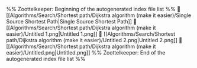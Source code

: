 %% Zoottelkeeper: Beginning of the autogenerated index file list  %%
📄 [[Algorithms/Search/Shortest path/Dijkstra algorithm (make it easier)/Single Source Shortest Path|Single Source Shortest Path]]
📄 [[Algorithms/Search/Shortest path/Dijkstra algorithm (make it easier)/Untitled 1.png|Untitled 1.png]]
📄 [[Algorithms/Search/Shortest path/Dijkstra algorithm (make it easier)/Untitled 2.png|Untitled 2.png]]
📄 [[Algorithms/Search/Shortest path/Dijkstra algorithm (make it easier)/Untitled.png|Untitled.png]]
%% Zoottelkeeper: End of the autogenerated index file list  %%
